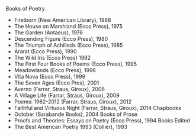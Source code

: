 Books of Poetry
- Firstborn (New American Library), 1968
- The House on Marshland (Ecco Press), 1975
- The Garden (Antaeus), 1976
- Descending Figure (Ecco Press), 1980
- The Triumph of Achilleds (Ecco Press), 1985
- Ararat (Ecco Press), 1990
- The Wild Iris (Ecco Press) 1992
- The First Four Books of Poems (Ecco Press), 1995
- Meadowlands (Ecco Press), 1996
- Vita Nova (Ecco Press), 1999
- The Seven Ages (Ecco Pres), 2001
- Averno (Farrar, Straus, Giroux), 2006
- A Village Life (Farrar, Straus, Giroux), 2009
- Poems: 1962-2012 (Farrar, Straus, Giroux), 2012
- Faithful and Virtuous Night (Farrar, Straus, Giroux), 2014
Chapbooks
- October (Sarabande Books), 2004
Books of Prose
- Proofs and Theories: Essays on Poetry (Ecco Press), 1994
Books Edited
- The Best American Poetry 1993 (Collier), 1993

